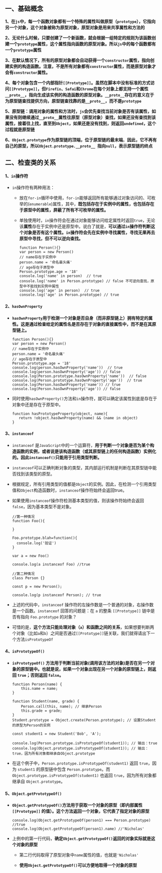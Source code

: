 ## 一、基础概念

**1、在`js`中，每一个函数对象都有一个特殊的属性叫做原型（`prototype`），它指向另一个对象，这个对象被称为原型对象，原型对象是用来共享属性和方法的**

**2、无论什么时候，只要创建了一个新函数，就会根据一组特定的规则为该函数创建一个`prototype`属性，这个属性指向函数的原型对象。所以`js`中的每个函数都有一个`prototype`属性**

**3、在默认情况下，所有的原型对象都会自动获得一个`constructor`属性，指向创建实例的构造函数。注意，不是所有对象都有`constructor`属性，而是原型对象才会有`constructor`属性。**

**4、每个对象包含一个内部指针`[[Prototype]]`。虽然在脚本中没有标准的方式访问`[[Prototype]]`，但`Firefix`、`Safai`和`Chrome`在每个对象上都支持一个属性`__proto__`，指向生成该实例的构造函数的原型对象。`__proto__`存在的意义在于为原型链查找提供方向，原型链查找靠的是`__proto__`，而不是`prototype`**

**5、原型链：调用对象的属性和方法时，`js`会优先查找当前对象是否有该属性，如果没有则继续通过`__proto__`属性往原型（原型对象）查找，如果还没有查找到该属性，接着往上找，直至到`Object`，如果还是没有找到，则返回`undefined`，这个过程就是原型链**

**6、`Object.prototype`作为原型链的顶端，位于原型链的最末端**。**因此，它不再有自己的原型，所以`Object.prototype.__proto__ `指向`null`，表示原型链的终点**

## 二、检查类的关系

#### 1、`in`操作符

- `in`操作符有两种用法：

  - 放在`for-in`循环中使用，`for-in`能够返回所有能够通过对象访问的、可枚举的(`enumerable`)属性，其中，**既包括存在于实例中的属性，也包括存在于原型中的属性，屏蔽了所有不可枚举的属性。**

  - 单独使用时，`in`操作符会在通过对象能够访问给定属性时返回`true`，无论该**属性**存在于实例中还是原型中。说白了就是，**可以通过`in`操作符判断这个对象是否有这个属性。`in`操作符会先在实例中寻找属性，寻找无果再去原型中寻找，但不可以逆向查找。**

    ```
    function Person(){}
    var person = new Person()
    // name存在于实例中
    person.name = '命名最头痛'
    // age存在于原型中
    Person.prototype.age = '18'
    console.log('name' in person)  // true
    console.log('name' in Person.prototype) // false 不可逆向查找，原型中不能找到实例中属性
    console.log('age' in person)  // true
    console.log('age' in Person.prototype) // true
    ```

#### 2、`hasOwnProperty`

- **`hasOwnProperty`用于检测一个对象是否自身（而非原型链上）拥有特定的属性。这是通过检查给定的属性名是否存在于对象的直接属性中，而不是在其原型链上。**

  ```
  function Person(){}
  var person = new Person()
  // name存在于实例中
  person.name = '命名最头痛'
  // age存在于原型中
  Person.prototype.age = '18'
  console.log(person.hasOwnProperty('name'))  // true
  console.log(person.hasOwnProperty('age')) // false 
  console.log(Person.prototype.hasOwnProperty('name'))  // false
  console.log(Person.prototype.hasOwnProperty('age'))  // true
  console.log(Person.hasOwnProperty('name')) // true
  console.log(Person.hasOwnProperty('age')) // false
  ```

- 同时使用`hasOwnProperty()`方法和`in`操作符，就可以确定该属性到底是存在于对象中还是存在于原型中。

  ```
  function hasPrototypeProperty(object, name){
     return !object.hasOwnProperty(name) && (name in object)
  }
  ```

#### 3、`instanceof`

- `instanceof` 是`JavaScript`中的一个运算符，**用于判断一个对象是否为某个构造函数的实例，或者说是该构造函数（或其原型链上的任何构造函数）实例化的。因此`instanceof()`只能用于引用类型判断。**

- `instanceof`可以正确判断对象的类型，其内部运行机制是判断在其原型链中能否找到该类型的原型。

- 根据规定，所有引用类型的值都是`Object`的实例。因此，在检测一个引用类型值和`Object`构造函数时，`instanceof`操作符始终会返回true。

- 如果使用`instanceof`操作符检测基本类型的值，则该操作符始终会返回`false`，因为基本类型不是对象。

  ```
  //第一种情况
  function Foo(){
  
  }
  
  Foo.prototype.blah=function(){
  	console.log('验证')
  }
  
  var a = new Foo()
  
  console.log(a instanceof Foo) //true
  
  //第二种情况
  class Person {}
  
  const p = new Person();
  
  console.log(p instanceof Person); // true
  ```

- 上述的代码中，`instanceof` 操作符的左操作数是一个普通的对象，右操作数是一个函数。`instanceof` 回答的问题是：在 `a` 的整条 `[[Prototype]]` 链中是否有指向 `Foo.prototype` 的对象？

- 可惜的是，**这个方法只能处理对象（`a`）和函数之间的关系**，如果想要判断两个对象（比如`a`和`b`）之间是否通过`[[Prototype]]`链关联，我们就得请出下一个方法`isPrototypeOf`

#### 4、`isPrototypeOf()`

- **`isPrototypeOf()` 方法用于判断当前对象(调用该方法的对象)是否在另一个对象的原型链中。也就是说，如果一个对象出现在另一个对象的原型链上，则返回 `true`；否则返回 `false`。**

  ```
  function Person(name) {
      this.name = name;
  }
   
  function Student(name, grade) {
      Person.call(this, name); // 继承Person
      this.grade = grade;
  }
  Student.prototype = Object.create(Person.prototype); // 设置Student的原型为Person的实例
   
  const student1 = new Student('Bob', 'A');
   
  console.log(Person.prototype.isPrototypeOf(student1)); // 输出：true
  console.log(Object.prototype.isPrototypeOf(student1)); // 输出：true，因为所有对象都继承自Object.prototype
  ```

- 在这个例子中，`Person.prototype.isPrototypeOf(student1)` 返回 `true`，因为 `student1` 的原型链中包含 `Person.prototype`。而 `Object.prototype.isPrototypeOf(student1)` 也返回 `true`，因为所有对象都继承自 `Object.prototype`。

#### 5、`Object.getPrototypeOf()`

- **`Object.getPrototypeOf()`方法用于获取一个对象的原型（即内部属性 `[[Prototype]]` 的值）。这个方法返回一个对象，它代表了指定对象的原型**

  ```
  console.log(Object.getPrototypeOf(person1) === Person.prototype) //true
  console.log(Object.getPrototypeOf(person1).name) //'Nicholas'
  ```

- 上例中的第一行代码，**确定`Object.getPrototypeOf()`返回的对象实际就是这个对象的原型**

   - 第二行代码取得了原型对象中`name`属性的值，也就是`'Nicholas'`

   - **使用`Object.getPrototypeOf()`可以方便地取得一个对象的原型**